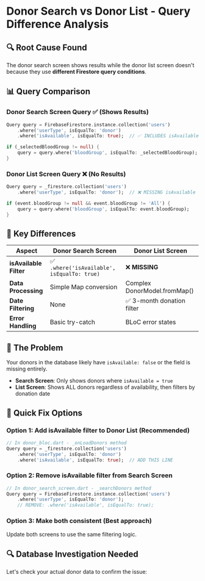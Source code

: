 # Donor Search vs Donor List - Query Difference Analysis

## 🔍 **Root Cause Found**

The donor search screen shows results while the donor list screen doesn't because they use **different Firestore query conditions**.

## 📊 **Query Comparison**

### **Donor Search Screen Query** ✅ (Shows Results)
```dart
Query query = FirebaseFirestore.instance.collection('users')
    .where('userType', isEqualTo: 'donor')
    .where('isAvailable', isEqualTo: true);  // ✅ INCLUDES isAvailable filter

if (_selectedBloodGroup != null) {
    query = query.where('bloodGroup', isEqualTo: _selectedBloodGroup);
}
```

### **Donor List Screen Query** ❌ (No Results)
```dart
Query query = _firestore.collection('users')
    .where('userType', isEqualTo: 'donor');  // ❌ MISSING isAvailable filter

if (event.bloodGroup != null && event.bloodGroup != 'All') {
    query = query.where('bloodGroup', isEqualTo: event.bloodGroup);
}
```

## 🎯 **Key Differences**

| Aspect | Donor Search Screen | Donor List Screen |
|--------|-------------------|------------------|
| **isAvailable Filter** | ✅ `.where('isAvailable', isEqualTo: true)` | ❌ **MISSING** |
| **Data Processing** | Simple Map conversion | Complex DonorModel.fromMap() |
| **Date Filtering** | None | ✅ 3-month donation filter |
| **Error Handling** | Basic try-catch | BLoC error states |

## 🐛 **The Problem**

Your donors in the database likely have `isAvailable: false` or the field is missing entirely. 

- **Search Screen**: Only shows donors where `isAvailable = true`
- **List Screen**: Shows ALL donors regardless of availability, then filters by donation date

## 🔧 **Quick Fix Options**

### Option 1: Add isAvailable filter to Donor List (Recommended)
```dart
// In donor_bloc.dart - _onLoadDonors method
Query query = _firestore.collection('users')
    .where('userType', isEqualTo: 'donor')
    .where('isAvailable', isEqualTo: true);  // ADD THIS LINE
```

### Option 2: Remove isAvailable filter from Search Screen
```dart
// In donor_search_screen.dart - _searchDonors method
Query query = FirebaseFirestore.instance.collection('users')
    .where('userType', isEqualTo: 'donor');
    // REMOVE: .where('isAvailable', isEqualTo: true);
```

### Option 3: Make both consistent (Best approach)
Update both screens to use the same filtering logic.

## 🔍 **Database Investigation Needed**

Let's check your actual donor data to confirm the issue:
